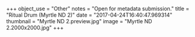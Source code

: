 +++
object_use = "Other"
notes = "Open for metadata submission."
title = "Ritual Drum (Myrtle ND 2)"
date = "2017-04-24T16:40:47.969314"
thumbnail = "Myrtle ND 2.preview.jpg"
image = "Myrtle ND 2.2000x2000.jpg"
+++
